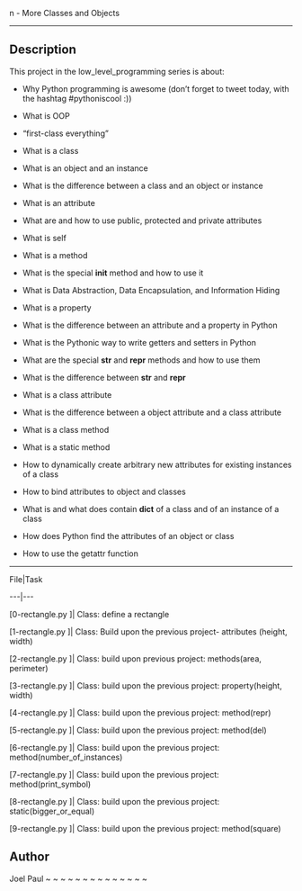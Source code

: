 
n - More Classes and Objects

---

## Description



This project in the low_level_programming series is about:



* Why Python programming is awesome (don’t forget to tweet today, with the hashtag #pythoniscool :))



* What is OOP



* “first-class everything”



* What is a class



* What is an object and an instance



* What is the difference between a class and an object or instance



* What is an attribute



* What are and how to use public, protected and private attributes



* What is self



* What is a method



* What is the special __init__ method and how to use it



* What is Data Abstraction, Data Encapsulation, and Information Hiding



* What is a property



* What is the difference between an attribute and a property in Python



* What is the Pythonic way to write getters and setters in Python



* What are the special __str__ and __repr__ methods and how to use them



* What is the difference between __str__ and __repr__



* What is a class attribute



* What is the difference between a object attribute and a class attribute



* What is a class method



* What is a static method



* How to dynamically create arbitrary new attributes for existing instances of a class



* How to bind attributes to object and classes



* What is and what does contain __dict__ of a class and of an instance of a class



* How does Python find the attributes of an object or class



* How to use the getattr function



---

File|Task

---|---

[0-rectangle.py ]| Class: define a rectangle

[1-rectangle.py ]| Class: Build upon the previous project- attributes (height, width)

[2-rectangle.py ]| Class: build upon previous project: methods(area, perimeter)

[3-rectangle.py ]| Class: build upon the previous project: property(height, width)

[4-rectangle.py ]| Class: build upon the previous project: method(repr)

[5-rectangle.py ]| Class: build upon the previous project: method(del)

[6-rectangle.py ]| Class: build upon the previous project: method(number_of_instances)

[7-rectangle.py ]| Class: build upon the previous project: method(print_symbol)

[8-rectangle.py ]| Class: build upon the previous project: static(bigger_or_equal)

[9-rectangle.py ]| Class: build upon the previous project: method(square)



## Author

 Joel Paul
~
~
~
~
~
~
~
~
~
~
~
~
~
~


